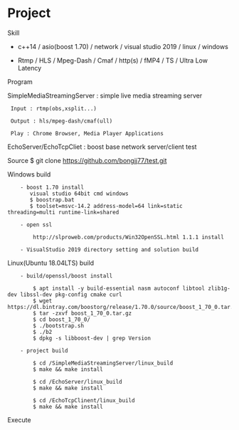 # Project

Skill

- c++14 / asio(boost 1.70) / network / visual studio 2019 / linux / windows

- Rtmp / HLS / Mpeg-Dash / Cmaf / http(s) / fMP4 / TS / Ultra Low Latency

Program 

  SimpleMediaStreamingServer : simple live media streaming server

     Input : rtmp(obs,xsplit...)

	 Output : hls/mpeg-dash/cmaf(ull)

	 Play : Chrome Browser, Media Player Applications

  EchoServer/EchoTcpCliet : boost base network server/client test 


Source
    $  git clone https://github.com/bongjj77/test.git


Windows build

		- boost 1.70 install
		   visual studio 64bit cmd windows
		   $ boostrap.bat
		   $ toolset=msvc-14.2 address-model=64 link=static threading=multi runtime-link=shared 
    
		- open ssl

			http://slproweb.com/products/Win32OpenSSL.html 1.1.1 install
    
		- VisualStudio 2019 directory setting and solution build


Linux(Ubuntu 18.04LTS) build

		- build/openssl/boost install

			$ apt install -y build-essential nasm autoconf libtool zlib1g-dev libssl-dev pkg-config cmake curl
			$ wget https://dl.bintray.com/boostorg/release/1.70.0/source/boost_1_70_0.tar.gz
			$ tar -zxvf boost_1_70_0.tar.gz
			$ cd boost_1_70_0/
			$ ./bootstrap.sh
			$ ./b2
			$ dpkg -s libboost-dev | grep Version

		- project build 

			$ cd /SimpleMediaStreamingServer/linux_build
			$ make && make install

			$ cd /EchoServer/linux_build 
			$ make && make install

			$ cd /EchoTcpClinent/linux_build 
			$ make && make install
	    
Execute 

